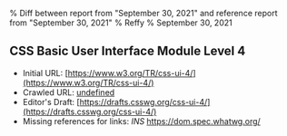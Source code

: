 % Diff between report from "September 30, 2021" and reference report from "September 30, 2021"
% Reffy
% September 30, 2021

## CSS Basic User Interface Module Level 4

- Initial URL: [https://www.w3.org/TR/css-ui-4/](https://www.w3.org/TR/css-ui-4/)
- Crawled URL: [undefined](undefined)
- Editor's Draft: [https://drafts.csswg.org/css-ui-4/](https://drafts.csswg.org/css-ui-4/)
- Missing references for links: *INS* https://dom.spec.whatwg.org/


